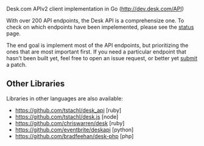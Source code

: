 Desk.com APIv2 client implementation in Go (http://dev.desk.com/API)

With over 200 API endpoints, the Desk API is a comprehensize one. To check
on which endpoints have been impelemented, please see the [status](STATUS.md) 
page.

The end goal is implement most of the API endpoints, but prioritizing the ones
that are most important first. If you need a particular endpoint that hasn't
been built yet, feel free to open an issue request, or better yet [submit](CONTRIBUTING.MD) a 
patch.

## Other Libraries

Libraries in other languages are also available:

* https://github.com/tstachl/desk_api [ruby]
* https://github.com/tstachl/desk.js [node]
* https://github.com/chriswarren/desk [ruby]
* https://github.com/eventbrite/deskapi [python]
* https://github.com/bradfeehan/desk-php [php]
